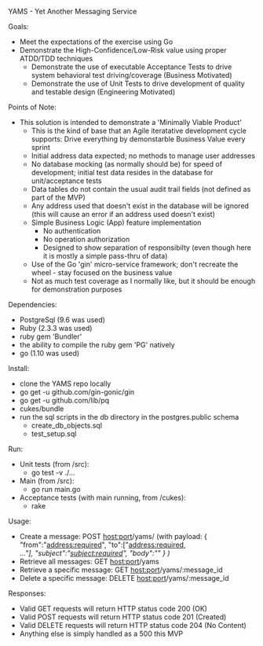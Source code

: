 YAMS - Yet Another Messaging Service

Goals:
 - Meet the expectations of the exercise using Go
 - Demonstrate the High-Confidence/Low-Risk value using proper ATDD/TDD techniques 
    - Demonstrate the use of executable Acceptance Tests to drive system behavioral test driving/coverage (Business Motivated)
    - Demonstrate the use of Unit Tests to drive development of quality and testable design (Engineering Motivated)


Points of Note:
 - This solution is intended to demonstrate a 'Minimally Viable Product'
    - This is the kind of base that an Agile iteratative development cycle supports: Drive everything by demonstarble Business Value every sprint
    - Initial address data expected; no methods to manage user addresses
    - No database mocking (as normally should be) for speed of development; initial test data resides in the database for unit/acceptance tests
    - Data tables do not contain the usual audit trail fields (not defined as part of the MVP)
    - Any address used that doesn't exist in the database will be ignored (this will cause an error if an address used doesn't exist)
    - Simple Business Logic (App) feature implementation
        - No authentication
        - No operation authorization
        - Designed to show separation of responsibilty (even though here it is mostly a simple pass-thru of data)
    - Use of the Go 'gin' micro-service framework; don't recreate the wheel - stay focused on the business value
    - Not as much test coverage as I normally like, but it should be enough for demonstration purposes


Dependencies:
 - PostgreSql (9.6 was used)
 - Ruby (2.3.3 was used)
 - ruby gem 'Bundler'
 - the ability to compile the ruby gem 'PG' natively
 - go (1.10 was used)
 

Install: 
 - clone the YAMS repo locally
 - go get -u github.com/gin-gonic/gin
 - go get -u github.com/lib/pq
 - cukes/bundle
 - run the sql scripts in the db directory in the postgres.public schema
    - create_db_objects.sql
    - test_setup.sql

Run:
 - Unit tests (from /src):                              
    - go test -v ./...
 - Main (from /src): 
    - go run main.go
 - Acceptance tests (with main running, from /cukes):
    - rake

Usage:
 - Create a message: POST <host:port>/yams/ (with payload: 
        {
            "from":"<address:required>", 
            "to":["<address:required>,<address>..."], 
            "subject":"<subject:required>",
            "body":"<body>"
        }
   )
 - Retrieve all messages: GET <host:port>/yams
 - Retrieve a specific message: GET <host:port>/yams/:message_id
 - Delete a specific message: DELETE <host:port>/yams/:message_id


Responses:
 - Valid GET requests will return HTTP status code 200 (OK)
 - Valid POST requests will return HTTP status code 201 (Created)
 - Valid DELETE requests will return HTTP status code 204 (No Content)
 - Anything else is simply handled as a 500 this MVP